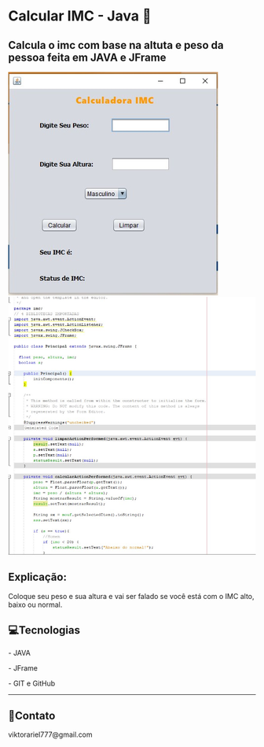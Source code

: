 <h1>Calcular IMC - Java 🧮</h1>

<h2>Calcula o imc com base na altuta e peso da pessoa feita em JAVA e JFrame</h2>


<img alt="Foto do codigo imc" src="./images/imc3.jpg">

<img alt="foto do imc" src="./images/imc1.jpg">
<h2>Explicação:</h2>
<p>Coloque seu peso e sua altura e vai ser falado se você está com o IMC alto, baixo ou normal.</p>

<h2>💻Tecnologias</h2>
<p>- JAVA </p>

<p>- JFrame </p>

<p>- GIT e GitHub </p>
<hr>
<h2>📱Contato</h2>
<p>viktorariel777@gmail.com</p>

